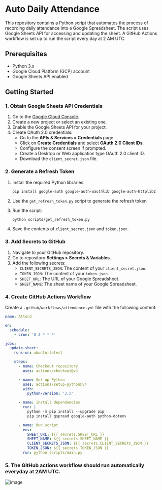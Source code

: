 # Auto Daily Attendance

This repository contains a Python script that automates the process of recording daily attendance into a Google Spreadsheet. The script uses Google Sheets API for accessing and updating the sheet. A GitHub Actions workflow is set up to run the script every day at 2 AM UTC.

## Prerequisites

- Python 3.x
- Google Cloud Platform (GCP) account
- Google Sheets API enabled

## Getting Started

### 1. Obtain Google Sheets API Credentials

1. Go to the [Google Cloud Console](https://console.cloud.google.com/).
2. Create a new project or select an existing one.
3. Enable the Google Sheets API for your project.
4. Create OAuth 2.0 credentials:
    - Go to the **APIs & Services > Credentials** page.
    - Click on **Create Credentials** and select **OAuth 2.0 Client IDs**.
    - Configure the consent screen if prompted.
    - Create a Desktop or Web application type OAuth 2.0 client ID.
    - Download the `client_secret.json` file.

### 2. Generate a Refresh Token

1. Install the required Python libraries:
    ```bash
    pip install google-auth google-auth-oauthlib google-auth-httplib2
    ```

2. Use the `get_refresh_token.py` script to generate the refresh token

3. Run the script:
    ```bash
    python scripts/get_refresh_token.py
    ```

4. Save the contents of `client_secret.json` and `token.json`.

### 3. Add Secrets to GitHub

1. Navigate to your GitHub repository.
2. Go to repository **Settings > Secrets & Variables**.
3. Add the following secrets:
    - `CLIENT_SECRETS_JSON`: The content of your `client_secret.json`.
    - `TOKEN_JSON`: The content of your `token.json`.
    - `SHEET_URL`: The URL of your Google Spreadsheet.
    - `SHEET_NAME`: The sheet name of your Google Spreadsheet.

### 4. Create GitHub Actions Workflow

Create a `.github/workflows/attendance.yml` file with the following content:

```yaml
name: Attend

on:
  schedule:
    - cron: '0 2 * * *'

jobs:
  update-sheet:
    runs-on: ubuntu-latest

    steps:
      - name: Checkout repository
        uses: actions/checkout@v4

      - name: Set up Python
        uses: actions/setup-python@v4
        with:
          python-version: '3.x'

      - name: Install dependencies
        run: |
          python -m pip install --upgrade pip
          pip install gspread google-auth python-dotenv

      - name: Run script
        env:
          SHEET_URL: ${{ secrets.SHEET_URL }}
          SHEET_NAME: ${{ secrets.SHEET_NAME }}
          CLIENT_SECRETS_JSON: ${{ secrets.CLIENT_SECRETS_JSON }}
          TOKEN_JSON: ${{ secrets.TOKEN_JSON }}
        run: python scripts/main.py
```

### 5. The GitHub actions workflow should run automatically everyday at 2AM UTC.

![image](https://github.com/user-attachments/assets/3a797c61-208b-4f73-9b77-896a9f756471)
